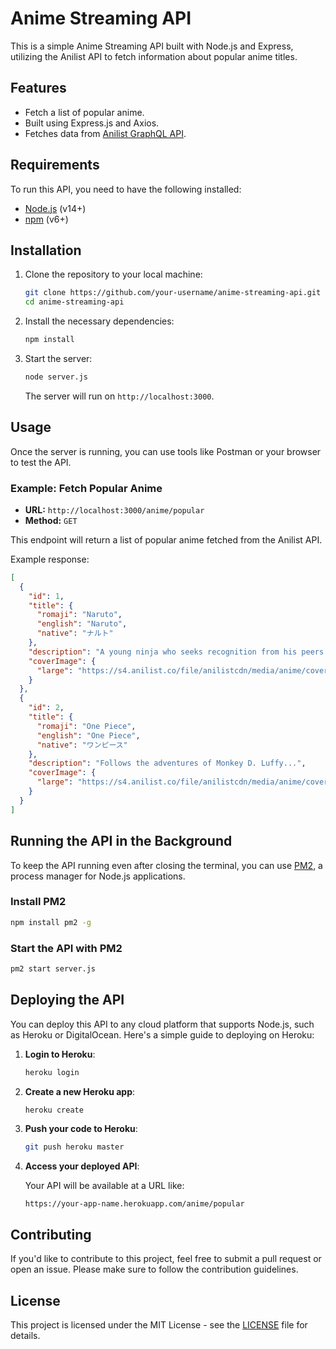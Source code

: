 
# Anime Streaming API

This is a simple Anime Streaming API built with Node.js and Express, utilizing the Anilist API to fetch information about popular anime titles.

## Features

- Fetch a list of popular anime.
- Built using Express.js and Axios.
- Fetches data from [Anilist GraphQL API](https://anilist.gitbook.io/anilist-apiv2-docs/).
  
## Requirements

To run this API, you need to have the following installed:

- [Node.js](https://nodejs.org/en/) (v14+)
- [npm](https://www.npmjs.com/) (v6+)

## Installation

1. Clone the repository to your local machine:

   ```bash
   git clone https://github.com/your-username/anime-streaming-api.git
   cd anime-streaming-api
   ```

2. Install the necessary dependencies:

   ```bash
   npm install
   ```

3. Start the server:

   ```bash
   node server.js
   ```

   The server will run on `http://localhost:3000`.

## Usage

Once the server is running, you can use tools like Postman or your browser to test the API.

### Example: Fetch Popular Anime

- **URL:** `http://localhost:3000/anime/popular`
- **Method:** `GET`
  
This endpoint will return a list of popular anime fetched from the Anilist API.

Example response:

```json
[
  {
    "id": 1,
    "title": {
      "romaji": "Naruto",
      "english": "Naruto",
      "native": "ナルト"
    },
    "description": "A young ninja who seeks recognition from his peers...",
    "coverImage": {
      "large": "https://s4.anilist.co/file/anilistcdn/media/anime/cover/large/bx20-Naruto.jpg"
    }
  },
  {
    "id": 2,
    "title": {
      "romaji": "One Piece",
      "english": "One Piece",
      "native": "ワンピース"
    },
    "description": "Follows the adventures of Monkey D. Luffy...",
    "coverImage": {
      "large": "https://s4.anilist.co/file/anilistcdn/media/anime/cover/large/bx21-OnePiece.jpg"
    }
  }
]
```

## Running the API in the Background

To keep the API running even after closing the terminal, you can use [PM2](https://pm2.keymetrics.io/), a process manager for Node.js applications.

### Install PM2

```bash
npm install pm2 -g
```

### Start the API with PM2

```bash
pm2 start server.js
```

## Deploying the API

You can deploy this API to any cloud platform that supports Node.js, such as Heroku or DigitalOcean. Here's a simple guide to deploying on Heroku:

1. **Login to Heroku**:

   ```bash
   heroku login
   ```

2. **Create a new Heroku app**:

   ```bash
   heroku create
   ```

3. **Push your code to Heroku**:

   ```bash
   git push heroku master
   ```

4. **Access your deployed API**:

   Your API will be available at a URL like:

   ```
   https://your-app-name.herokuapp.com/anime/popular
   ```

## Contributing

If you'd like to contribute to this project, feel free to submit a pull request or open an issue. Please make sure to follow the contribution guidelines.

## License

This project is licensed under the MIT License - see the [LICENSE](LICENSE) file for details.

